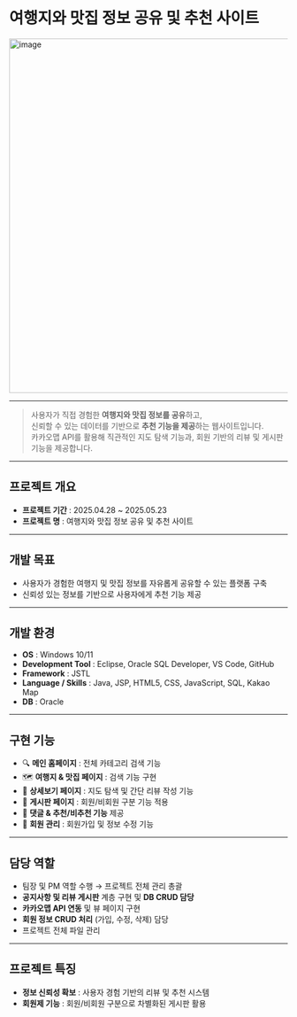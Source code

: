 # 여행지와 맛집 정보 공유 및 추천 사이트

<img width="872" height="640" alt="image" src="https://github.com/user-attachments/assets/83a8c56d-76b1-4d27-8f06-0faf6ebd64e7" />

---

> 사용자가 직접 경험한 **여행지와 맛집 정보를 공유**하고,  
> 신뢰할 수 있는 데이터를 기반으로 **추천 기능을 제공**하는 웹사이트입니다.  
> 카카오맵 API를 활용해 직관적인 지도 탐색 기능과, 회원 기반의 리뷰 및 게시판 기능을 제공합니다.

---

## 프로젝트 개요
- **프로젝트 기간** : 2025.04.28 ~ 2025.05.23  
- **프로젝트 명** : 여행지와 맛집 정보 공유 및 추천 사이트  

---

## 개발 목표
- 사용자가 경험한 여행지 및 맛집 정보를 자유롭게 공유할 수 있는 플랫폼 구축  
- 신뢰성 있는 정보를 기반으로 사용자에게 추천 기능 제공  

---

## 개발 환경
- **OS** : Windows 10/11  
- **Development Tool** : Eclipse, Oracle SQL Developer, VS Code, GitHub  
- **Framework** : JSTL  
- **Language / Skills** : Java, JSP, HTML5, CSS, JavaScript, SQL, Kakao Map  
- **DB** : Oracle  

---

## 구현 기능
- 🔍 **메인 홈페이지** : 전체 카테고리 검색 기능  
- 🗺 **여행지 & 맛집 페이지** : 검색 기능 구현  
- 📌 **상세보기 페이지** : 지도 탐색 및 간단 리뷰 작성 기능  
- 📝 **게시판 페이지** : 회원/비회원 구분 기능 적용  
- 💬 **댓글 & 추천/비추천 기능** 제공  
- 👤 **회원 관리** : 회원가입 및 정보 수정 기능  

---

## 담당 역할
- 팀장 및 PM 역할 수행 → 프로젝트 전체 관리 총괄  
- **공지사항 및 리뷰 게시판** 계층 구현 및 **DB CRUD 담당**  
- **카카오맵 API 연동** 및 뷰 페이지 구현  
- **회원 정보 CRUD 처리** (가입, 수정, 삭제) 담당  
- 프로젝트 전체 파일 관리  

---

## 프로젝트 특징
- **정보 신뢰성 확보** : 사용자 경험 기반의 리뷰 및 추천 시스템  
- **회원제 기능** : 회원/비회원 구분으로 차별화된 게시판 활용  
